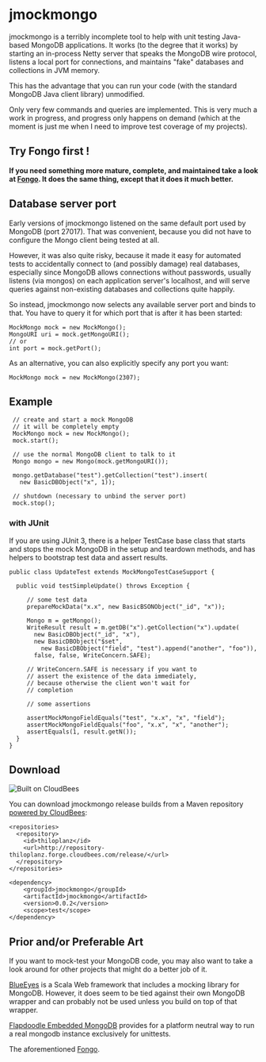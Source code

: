 # jmockmongo

jmockmongo is a terribly incomplete tool to help with unit testing Java-based MongoDB applications. It works (to the degree that it works) by starting an in-process Netty server that speaks the MongoDB wire protocol, listens a local port for connections, and maintains "fake" databases and collections in JVM memory. 

This has the advantage that you can run your code (with the standard MongoDB Java client library) unmodified.

Only very few commands and queries are implemented. This is very much a work in progress, and progress only happens on demand (which at the moment is just me when I need to improve test coverage of my projects).

## Try Fongo first !

**If you need something more mature, complete, and maintained take a look at [Fongo](https://github.com/fakemongo/fongo). It does the same thing, except that it does it much better.**

## Database server port

Early versions of jmockmongo listened on the same default port used
by MongoDB (port 27017). That was convenient, because you did not have to configure the Mongo client being tested at all. 

However, it was also quite risky, because it made it easy for automated tests
to accidentally connect to (and possibly damage) real databases,
especially since MongoDB allows connections without passwords,
usually listens (via mongos) on each application server's localhost,
and will serve queries against non-existing databases and collections
quite happily.

So instead, jmockmongo now selects any available server port and binds to that.
You have to query it for which port that is after it has been started:

    MockMongo mock = new MockMongo();
    MongoURI uri = mock.getMongoURI();
    // or 
    int port = mock.getPort();
    
As an alternative, you can also explicitly specify any port you want:

    MockMongo mock = new MockMongo(2307);

    

## Example

     // create and start a mock MongoDB
     // it will be completely empty
     MockMongo mock = new MockMongo();
     mock.start();

     // use the normal MongoDB client to talk to it
     Mongo mongo = new Mongo(mock.getMongoURI()); 
   
     mongo.getDatabase("test").getCollection("test").insert(
       new BasicDBObject("x", 1));
     
     // shutdown (necessary to unbind the server port)
     mock.stop();
     
     
   
     
    

### with JUnit

If you are using JUnit 3, there is a helper TestCase base class that starts and stops the mock MongoDB in the setup and teardown methods, and has helpers to bootstrap test data and assert results.


    public class UpdateTest extends MockMongoTestCaseSupport {
      
      public void testSimpleUpdate() throws Exception {

         // some test data
         prepareMockData("x.x", new BasicBSONObject("_id", "x"));
		
         Mongo m = getMongo();
         WriteResult result = m.getDB("x").getCollection("x").update(
           new BasicDBObject("_id", "x"),
           new BasicDBObject("$set", 
             new BasicDBObject("field", "test").append("another", "foo")),
           false, false, WriteConcern.SAFE);

         // WriteConcern.SAFE is necessary if you want to
         // assert the existence of the data immediately,
         // because otherwise the client won't wait for
         // completion

         // some assertions

         assertMockMongoFieldEquals("test", "x.x", "x", "field");
         assertMockMongoFieldEquals("foo", "x.x", "x", "another");
         assertEquals(1, result.getN());
      }
    }

## Download 

![Built on CloudBees](http://www.cloudbees.com/sites/default/files/Button-Built-on-CB-1.png) 


You can download jmockmongo release builds from a Maven repository [powered by CloudBees](https://thiloplanz.ci.cloudbees.com/job/jmockmongo/):

    <repositories>
      <repository>
		<id>thiloplanz</id>
		<url>http://repository-thiloplanz.forge.cloudbees.com/release/</url>
	  </repository>
    </repositories>

    <dependency>
		<groupId>jmockmongo</groupId>
		<artifactId>jmockmongo</artifactId>
		<version>0.0.2</version>
		<scope>test</scope>
	</dependency>





## Prior and/or Preferable Art

If you want to mock-test your MongoDB code, you may also want to take a look around for other projects that might do a better job of it.


[BlueEyes](https://github.com/jdegoes/blueeyes) is a Scala Web framework that includes a mocking library for MongoDB. However, it does seem to be tied against their own MongoDB wrapper and can probably not be used unless you build on top of that wrapper.

[Flapdoodle Embedded MongoDB](https://github.com/flapdoodle-oss/embedmongo.flapdoodle.de) provides for a platform neutral way
to run a real mongodb instance exclusively for unittests.

The aforementioned [Fongo](https://github.com/fakemongo/fongo).
